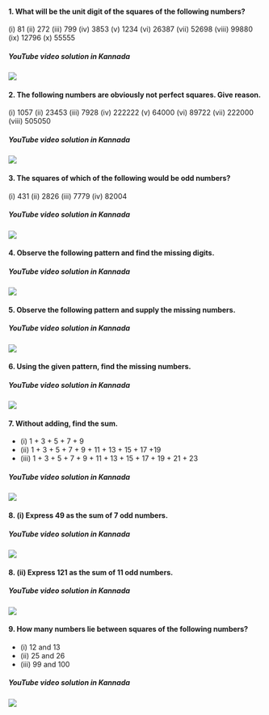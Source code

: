 #### 1. What will be the unit digit of the squares of the following numbers?
(i) 81 
(ii) 272 
(iii) 799 
(iv) 3853
(v) 1234 
(vi) 26387 
(vii) 52698 
(viii) 99880
(ix) 12796 
(x) 55555
##### YouTube video solution in Kannada 
[![](https://img.youtube.com/vi/Wv2Gzu_AefQ/0.jpg)](https://www.youtube.com/watch?v=Wv2Gzu_AefQ)

#### 2. The following numbers are obviously not perfect squares. Give reason.
(i) 1057 
(ii) 23453 
(iii) 7928 
(iv) 222222
(v) 64000 
(vi) 89722 
(vii) 222000 
(viii) 505050
##### YouTube video solution in Kannada 
[![](https://img.youtube.com/vi/Wv2Gzu_AefQ/0.jpg)](https://www.youtube.com/watch?v=Wv2Gzu_AefQ)
#### 3. The squares of which of the following would be odd numbers?
(i) 431 
(ii) 2826 
(iii) 7779 
(iv) 82004
##### YouTube video solution in Kannada 
[![](https://img.youtube.com/vi/Wv2Gzu_AefQ/0.jpg)](https://www.youtube.com/watch?v=Wv2Gzu_AefQ)
#### 4. Observe the following pattern and find the missing digits.
 ##### YouTube video solution in Kannada 
[![](https://img.youtube.com/vi/Wv2Gzu_AefQ/0.jpg)](https://www.youtube.com/watch?v=Wv2Gzu_AefQ)
#### 5. Observe the following pattern and supply the missing numbers.
##### YouTube video solution in Kannada 
[![](https://img.youtube.com/vi/Wv2Gzu_AefQ/0.jpg)](https://www.youtube.com/watch?v=Wv2Gzu_AefQ)
#### 6. Using the given pattern, find the missing numbers.
##### YouTube video solution in Kannada 
[![](https://img.youtube.com/vi/Wv2Gzu_AefQ/0.jpg)](https://www.youtube.com/watch?v=Wv2Gzu_AefQ)
#### 7. Without adding, find the sum. 
* (i) 1 + 3 + 5 + 7 + 9
* (ii) 1 + 3 + 5 + 7 + 9 + 11 + 13 + 15 + 17 +19
* (iii) 1 + 3 + 5 + 7 + 9 + 11 + 13 + 15 + 17 + 19 + 21 + 23
##### YouTube video solution in Kannada 
[![](https://img.youtube.com/vi/33fDjkJ57c8/0.jpg)](https://www.youtube.com/watch?v=33fDjkJ57c8)
#### 8. (i) Express 49 as the sum of 7 odd numbers.
##### YouTube video solution in Kannada 
[![](https://img.youtube.com/vi/33fDjkJ57c8/0.jpg)](https://www.youtube.com/watch?v=33fDjkJ57c8)
#### 8. (ii) Express 121 as the sum of 11 odd numbers.
##### YouTube video solution in Kannada 
[![](https://img.youtube.com/vi/33fDjkJ57c8/0.jpg)](https://www.youtube.com/watch?v=33fDjkJ57c8)
#### 9. How many numbers lie between squares of the following numbers?
* (i) 12 and 13 
* (ii) 25 and 26 
* (iii) 99 and 100
##### YouTube video solution in Kannada 
[![](https://img.youtube.com/vi/33fDjkJ57c8/0.jpg)](https://www.youtube.com/watch?v=33fDjkJ57c8)
